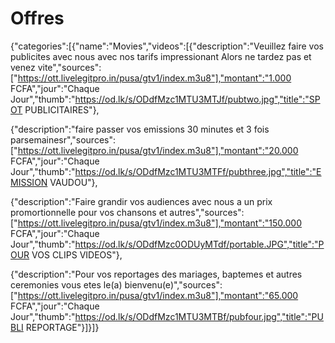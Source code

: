 # Offres
{"categories":[{"name":"Movies","videos":[{"description":"Veuillez faire vos publicites avec nous avec nos tarifs impressionant Alors ne tardez pas et venez vite","sources":["https://ott.livelegitpro.in/pusa/gtv1/index.m3u8"],"montant":"1.000 FCFA","jour":"Chaque Jour","thumb":"https://od.lk/s/ODdfMzc1MTU3MTJf/pubtwo.jpg","title":"SPOT PUBLICITAIRES"},

{"description":"faire passer vos emissions 30 minutes et 3 fois parsemainesr","sources":["https://ott.livelegitpro.in/pusa/gtv1/index.m3u8"],"montant":"20.000 FCFA","jour":"Chaque Jour","thumb":"https://od.lk/s/ODdfMzc1MTU3MTFf/pubthree.jpg","title":"EMISSION VAUDOU"},

{"description":"Faire grandir vos audiences avec nous a un prix promortionnelle pour vos chansons et autres","sources":["https://ott.livelegitpro.in/pusa/gtv1/index.m3u8"],"montant":"150.000 FCFA","jour":"Chaque Jour","thumb":"https://od.lk/s/ODdfMzc0ODUyMTdf/portable.JPG","title":"POUR VOS CLIPS VIDEOS"},

{"description":"Pour vos reportages  des mariages, baptemes et autres ceremonies vous etes le(a) bienvenu(e)","sources":["https://ott.livelegitpro.in/pusa/gtv1/index.m3u8"],"montant":"65.000 FCFA","jour":"Chaque Jour","thumb":"https://od.lk/s/ODdfMzc1MTU3MTBf/pubfour.jpg","title":"PUBLI REPORTAGE"}]}]}
